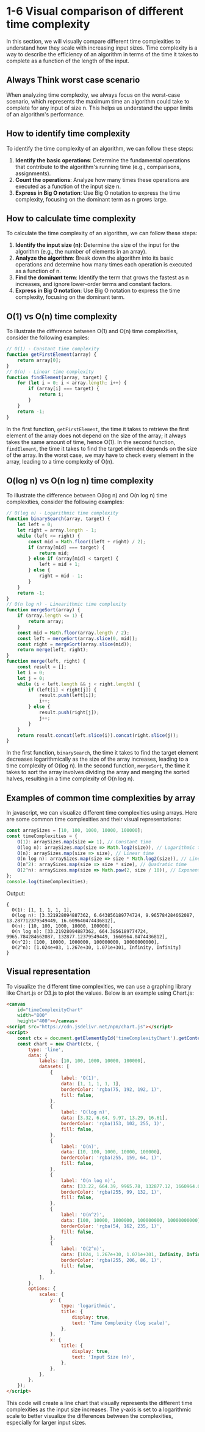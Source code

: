 # 1-6 Visual comparison of different time complexity

In this section, we will visually compare different time complexities to understand how they scale with increasing input sizes. Time complexity is a way to describe the efficiency of an algorithm in terms of the time it takes to complete as a function of the length of the input.

## Always Think worst case scenario

When analyzing time complexity, we always focus on the worst-case scenario, which represents the maximum time an algorithm could take to complete for any input of size n. This helps us understand the upper limits of an algorithm's performance.

## How to identify time complexity

To identify the time complexity of an algorithm, we can follow these steps:

1. **Identify the basic operations**: Determine the fundamental operations that contribute to the algorithm's running time (e.g., comparisons, assignments).
2. **Count the operations**: Analyze how many times these operations are executed as a function of the input size n.
3. **Express in Big O notation**: Use Big O notation to express the time complexity, focusing on the dominant term as n grows large.

## How to calculate time complexity

To calculate the time complexity of an algorithm, we can follow these steps:

1. **Identify the input size (n)**: Determine the size of the input for the algorithm (e.g., the number of elements in an array).
2. **Analyze the algorithm**: Break down the algorithm into its basic operations and determine how many times each operation is executed as a function of n.
3. **Find the dominant term**: Identify the term that grows the fastest as n increases, and ignore lower-order terms and constant factors.
4. **Express in Big O notation**: Use Big O notation to express the time complexity, focusing on the dominant term.

## O(1) vs O(n) time complexity

To illustrate the difference between O(1) and O(n) time complexities, consider the following examples:

```javascript
// O(1) - Constant time complexity
function getFirstElement(array) {
	return array[0];
}
// O(n) - Linear time complexity
function findElement(array, target) {
	for (let i = 0; i < array.length; i++) {
		if (array[i] === target) {
			return i;
		}
	}
	return -1;
}
```

In the first function, `getFirstElement`, the time it takes to retrieve the first element of the array does not depend on the size of the array; it always takes the same amount of time, hence O(1).
In the second function, `findElement`, the time it takes to find the target element depends on the size of the array. In the worst case, we may have to check every element in the array, leading to a time complexity of O(n).

## O(log n) vs O(n log n) time complexity

To illustrate the difference between O(log n) and O(n log n) time complexities, consider the following examples:

```javascript
// O(log n) - Logarithmic time complexity
function binarySearch(array, target) {
	let left = 0;
	let right = array.length - 1;
	while (left <= right) {
		const mid = Math.floor((left + right) / 2);
		if (array[mid] === target) {
			return mid;
		} else if (array[mid] < target) {
			left = mid + 1;
		} else {
			right = mid - 1;
		}
	}
	return -1;
}
// O(n log n) - Linearithmic time complexity
function mergeSort(array) {
	if (array.length <= 1) {
		return array;
	}
	const mid = Math.floor(array.length / 2);
	const left = mergeSort(array.slice(0, mid));
	const right = mergeSort(array.slice(mid));
	return merge(left, right);
}
function merge(left, right) {
	const result = [];
	let i = 0;
	let j = 0;
	while (i < left.length && j < right.length) {
		if (left[i] < right[j]) {
			result.push(left[i]);
			i++;
		} else {
			result.push(right[j]);
			j++;
		}
	}
	return result.concat(left.slice(i)).concat(right.slice(j));
}
```

In the first function, `binarySearch`, the time it takes to find the target element decreases logarithmically as the size of the array increases, leading to a time complexity of O(log n).
In the second function, `mergeSort`, the time it takes to sort the array involves dividing the array and merging the sorted halves, resulting in a time complexity of O(n log n).

## Examples of common time complexities by array

In javascript, we can visualize different time complexities using arrays. Here are some common time complexities and their visual representations:

```javascript
const arraySizes = [10, 100, 1000, 10000, 100000];
const timeComplexities = {
    O(1): arraySizes.map(size => 1), // Constant time
    O(log n): arraySizes.map(size => Math.log2(size)), // Logarithmic time
    O(n): arraySizes.map(size => size), // Linear time
    O(n log n): arraySizes.map(size => size * Math.log2(size)), // Linearithmic time
    O(n^2): arraySizes.map(size => size * size), // Quadratic time
    O(2^n): arraySizes.map(size => Math.pow(2, size / 10)), // Exponential time (scaled down for visualization)
};
console.log(timeComplexities);
```

Output:

```text
{
  O(1): [1, 1, 1, 1, 1],
  O(log n): [3.321928094887362, 6.643856189774724, 9.965784284662087, 13.287712379549449, 16.609640474436812],
  O(n): [10, 100, 1000, 10000, 100000],
  O(n log n): [33.21928094887362, 664.3856189774724, 9965.784284662087, 132877.12379549449, 1660964.0474436812],
  O(n^2): [100, 10000, 1000000, 100000000, 10000000000],
  O(2^n): [1.024e+03, 1.267e+30, 1.071e+301, Infinity, Infinity]
}
```

## Visual representation

To visualize the different time complexities, we can use a graphing library like Chart.js or D3.js to plot the values. Below is an example using Chart.js:

```html
<canvas
	id="timeComplexityChart"
	width="800"
	height="400"></canvas>
<script src="https://cdn.jsdelivr.net/npm/chart.js"></script>
<script>
	const ctx = document.getElementById('timeComplexityChart').getContext('2d);
	const chart = new Chart(ctx, {
	    type: 'line',
	    data: {
	        labels: [10, 100, 1000, 10000, 100000],
	        datasets: [
	            {
	                label: 'O(1)',
	                data: [1, 1, 1, 1, 1],
	                borderColor: 'rgba(75, 192, 192, 1)',
	                fill: false,
	            },
	            {
	                label: 'O(log n)',
	                data: [3.32, 6.64, 9.97, 13.29, 16.61],
	                borderColor: 'rgba(153, 102, 255, 1)',
	                fill: false,
	            },
	            {
	                label: 'O(n)',
	                data: [10, 100, 1000, 10000, 100000],
	                borderColor: 'rgba(255, 159, 64, 1)',
	                fill: false,
	            },
	            {
	                label: 'O(n log n)',
	                data: [33.22, 664.39, 9965.78, 132877.12, 1660964.05],
	                borderColor: 'rgba(255, 99, 132, 1)',
	                fill: false,
	            },
	            {
	                label: 'O(n^2)',
	                data: [100, 10000, 1000000, 100000000, 10000000000],
	                borderColor: 'rgba(54, 162, 235, 1)',
	                fill: false,
	            },
	            {
	                label: 'O(2^n)',
	                data: [1024, 1.267e+30, 1.071e+301, Infinity, Infinity],
	                borderColor: 'rgba(255, 206, 86, 1)',
	                fill: false,
	            },
	        ],
	    },
	    options: {
	        scales: {
	            y: {
	                type: 'logarithmic',
	                title: {
	                    display: true,
	                    text: 'Time Complexity (log scale)',
	                },
	            },
	            x: {
	                title: {
	                    display: true,
	                    text: 'Input Size (n)',
	                },
	            },
	        },
	    },
	});
</script>
```

This code will create a line chart that visually represents the different time complexities as the input size increases. The y-axis is set to a logarithmic scale to better visualize the differences between the complexities, especially for larger input sizes.
